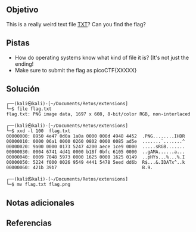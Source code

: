 ## Objetivo
This is a really weird text file [TXT](https://jupiter.challenges.picoctf.org/static/e7e5d188621ee705ceeb0452525412ef/flag.txt)? Can you find the flag?

## Pistas
- How do operating systems know what kind of file it is? (It's not just the ending!
- Make sure to submit the flag as picoCTF{XXXXX}

## Solución
```
┌──(kali㉿kali)-[~/Documents/Retos/extensions]
└─$ file flag.txt 
flag.txt: PNG image data, 1697 x 608, 8-bit/color RGB, non-interlaced
                                                                                                                   
┌──(kali㉿kali)-[~/Documents/Retos/extensions]
└─$ xxd -l 100  flag.txt            
00000000: 8950 4e47 0d0a 1a0a 0000 000d 4948 4452  .PNG........IHDR
00000010: 0000 06a1 0000 0260 0802 0000 0085 ad5e  .......`.......^
00000020: 9a00 0000 0173 5247 4200 aece 1ce9 0000  .....sRGB.......
00000030: 0004 6741 4d41 0000 b18f 0bfc 6105 0000  ..gAMA......a...
00000040: 0009 7048 5973 0000 1625 0000 1625 0149  ..pHYs...%...%.I
00000050: 5224 f000 0026 9549 4441 5478 5eed dd6b  R$...&.IDATx^..k
00000060: 421b 39b7                                B.9.
                                                                                                                   
┌──(kali㉿kali)-[~/Documents/Retos/extensions]
└─$ mv flag.txt flag.png 
```

## Notas adicionales


## Referencias

